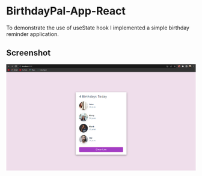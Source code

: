 # BirthdayPal-App-React

To demonstrate the use of useState hook I implemented a simple birthday reminder application.

## Screenshot

<img src='./birthday-app/public/snap.png'/>
